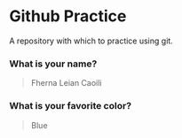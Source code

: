 # Github Practice

A repository with which to practice using git.

### What is your name?

>Fherna Leian Caoili


### What is your favorite color?

> Blue
